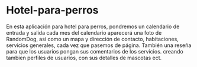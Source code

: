 # Hotel-para-perros
En esta aplicación para hotel para perros, pondremos un calendario de entrada y salida cada mes del calendario aparecerá una foto de RandomDog, así como un mapa y  dirección de contacto, habitaciones, servicios generales, cada vez que pasemos de página. También una reseña para que los usuarios pongan sus comentarios de los servicios. creando tambien perfiles de usuarios, con sus detalles de mascotas ect.
